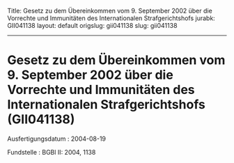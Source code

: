 Title: Gesetz zu dem Übereinkommen vom 9. September 2002 über die Vorrechte und Immunitäten
  des Internationalen Strafgerichtshofs
jurabk: GII041138
layout: default
origslug: gii041138
slug: gii041138

---

# Gesetz zu dem Übereinkommen vom 9. September 2002 über die Vorrechte und Immunitäten des Internationalen Strafgerichtshofs (GII041138)

Ausfertigungsdatum
:   2004-08-19

Fundstelle
:   BGBl II: 2004, 1138

